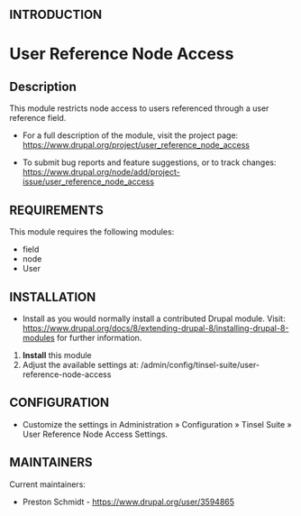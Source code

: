 INTRODUCTION
------------

# User Reference Node Access

## Description
This module restricts node access to users referenced through a user reference field.

 * For a full description of the module, visit the project page:
   https://www.drupal.org/project/user_reference_node_access

 * To submit bug reports and feature suggestions, or to track changes:
   https://www.drupal.org/node/add/project-issue/user_reference_node_access


REQUIREMENTS
------------

This module requires the following modules:

 * field
 * node
 * User


INSTALLATION
------------
 
 * Install as you would normally install a contributed Drupal module. Visit:
   https://www.drupal.org/docs/8/extending-drupal-8/installing-drupal-8-modules
   for further information.
   
1. **Install** this module
2. Adjust the available settings at: 
   /admin/config/tinsel-suite/user-reference-node-access


CONFIGURATION
------------

 * Customize the settings in Administration » Configuration » 
 Tinsel Suite » User Reference Node Access Settings.


MAINTAINERS
-----------

Current maintainers:
 * Preston Schmidt - https://www.drupal.org/user/3594865
